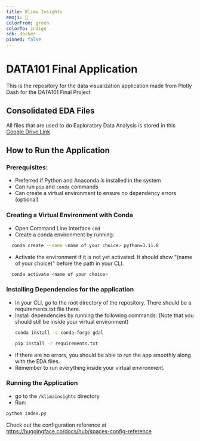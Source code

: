 ```yaml
---
title: Klima Insights
emoji: 🌳
colorFrom: green
colorTo: indigo
sdk: docker
pinned: false
---
```


# DATA101 Final Application

This is the repository for the data visualization application made from Plotly Dash for the DATA101 Final Project

## Consolidated EDA Files

All files that are used to do Exploratory Data Analysis is stored in this [Google Drive Link](https://drive.google.com/drive/folders/16gl_XkzblRBFiXGtehRJmr24hS63GvAw?usp=sharing)

## How to Run the Application

### Prerequisites:

- Preferred if Python and Anaconda is installed in the system
- Can run `pip` and `conda` commands
- Can create a virtual environment to ensure no dependency errors (optional)

### Creating a Virtual Environment with Conda

- Open Command Line Interface `cmd`
- Create a conda environment by running:

```bash
  conda create --name <name of your choice> python=3.11.8
```

- Activate the environment if it is not yet activated. It should show "(name of your choice)" before the path in your CLI.

```bash
  conda activate <name of your choice>
```

### Installing Dependencies for the application

- In your CLI, go to the root directory of the repository. There should be a requirements.txt file there.
- Install dependencies by running the following commands: (Note that you should still be inside your virtual environment)
  ```bash
  conda install -c conda-forge gdal
  ```
  ```bash
  pip install -r requirements.txt
  ```
- If there are no errors, you should be able to run the app smoothly along with the EDA files.
- Remember to run everything inside your virtual environment.

### Running the Application

- go to the `/klimainsights` directory
- Run:

```bash
python index.py
```

Check out the configuration reference at https://huggingface.co/docs/hub/spaces-config-reference
